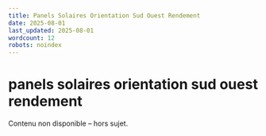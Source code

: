 ```yaml
---
title: Panels Solaires Orientation Sud Ouest Rendement
date: 2025-08-01
last_updated: 2025-08-01
wordcount: 12
robots: noindex
---
```


# panels solaires orientation sud ouest rendement

Contenu non disponible – hors sujet.